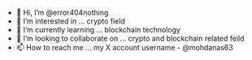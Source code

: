 - 👋 Hi, I’m @error404nothing
- 👀 I’m interested in ... crypto field
- 🌱 I’m currently learning ... blockchain technology 
- 💞️ I’m looking to collaborate on ... crypto and blockchain related feild
- 📫 How to reach me ... my X account username - @mohdanas63

<!---
error404nothing/error404nothing is a ✨ special ✨ repository because its `README.md` (this file) appears on your GitHub profile.
You can click the Preview link to take a look at your changes.
--->
